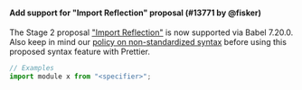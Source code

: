 #### Add support for "Import Reflection" proposal (#13771 by @fisker)

The Stage 2 proposal ["Import Reflection"](https://github.com/tc39/proposal-import-reflection) is now supported via Babel 7.20.0. Also keep in mind our [policy on non-standardized syntax](https://github.com/tc39/proposal-explicit-resource-management/) before using this proposed syntax feature with Prettier.

<!-- prettier-ignore -->
```js
// Examples
import module x from "<specifier>";
```
